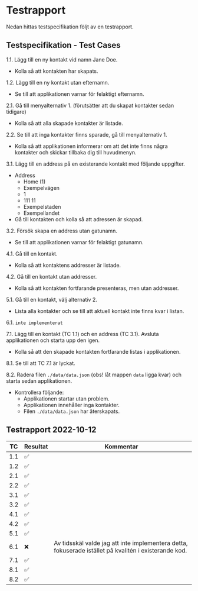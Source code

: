 # Testrapport

Nedan hittas testspecifikation följt av en testrapport.

## Testspecifikation - Test Cases

1.1. Lägg till en ny kontakt vid namn Jane Doe.
  - Kolla så att kontakten har skapats.

1.2. Lägg till en ny kontakt utan efternamn.
  - Se till att applikationen varnar för felaktigt efternamn.

2.1. Gå till menyalternativ 1. (förutsätter att du skapat kontakter sedan tidigare)
  - Kolla så att alla skapade kontakter är listade.

2.2. Se till att inga kontakter finns sparade, gå till menyalternativ 1.
  - Kolla så att applikationen informerar om att det inte finns några kontakter och skickar tillbaka dig till huvudmenyn.

3.1. Lägg till en address på en existerande kontakt med följande uppgifter.
  - Address
    - Home (1)
    - Exempelvägen
    - 1
    - 111 11
    - Exempelstaden
    - Exempellandet
  - Gå till kontakten och kolla så att adressen är skapad.

3.2. Försök skapa en address utan gatunamn.
  - Se till att applikationen varnar för felaktigt gatunamn.

4.1. Gå till en kontakt.
  - Kolla så att kontaktens addresser är listade.

4.2. Gå till en kontakt utan addresser.
  - Kolla så att kontakten fortfarande presenteras, men utan addresser.

5.1. Gå till en kontakt, välj alternativ 2.
  - Lista alla kontakter och se till att aktuell kontakt inte finns kvar i listan.

6.1. `inte implementerat`

7.1. Lägg till en kontakt (TC 1.1) och en address (TC 3.1). Avsluta applikationen och starta upp den igen.
  - Kolla så att den skapade kontakten fortfarande listas i applikationen.

8.1. Se till att TC 7.1 är lyckat.

8.2. Radera filen `./data/data.json` (obs! låt mappen `data` ligga kvar) och starta sedan applikationen.
  - Kontrollera följande:
    - Applikationen startar utan problem.
    - Applikationen innehåller inga kontakter.
    - Filen `./data/data.json` har återskapats.

## Testrapport 2022-10-12

| TC | Resultat | Kommentar |
|----|----------|-----------|
| 1.1 | ✅ ||
| 1.2 | ✅ ||
| 2.1 | ✅ ||
| 2.2 | ✅ ||
| 3.1 | ✅ ||
| 3.2 | ✅ ||
| 4.1 | ✅ ||
| 4.2 | ✅ ||
| 5.1 | ✅ ||
| 6.1 | ❌ | Av tidsskäl valde jag att inte implementera detta, fokuserade istället på kvalitén i existerande kod. |
| 7.1 | ✅ ||
| 8.1 | ✅ ||
| 8.2 | ✅ ||